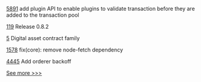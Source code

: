 
[5891](https://github.com/hyperledger/besu/pull/5891) add plugin API to enable plugins to validate transaction before they are added to the transaction pool

[119](https://github.com/hyperledger/besu-native/pull/119) Release 0.8.2

[5](https://github.com/hyperledger-labs/pdo-contracts/pull/5) Digital asset contract family

[1578](https://github.com/hyperledger/aries-framework-javascript/pull/1578) fix(core): remove node-fetch dependency

[4445](https://github.com/hyperledger/fabric/pull/4445) Add orderer backoff


[See more >>>](https://start-here.hyperledger.org/pull-requests)
